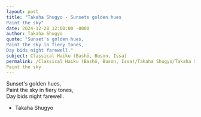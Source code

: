 ```yaml
---
layout: post
title: "Takaha Shugyo - Sunsets golden hues  
Paint the sky"
date: 2024-12-28 12:00:00 -0000
author: Takaha Shugyo
quote: "Sunset's golden hues,  
Paint the sky in fiery tones,  
Day bids night farewell."
subject: Classical Haiku (Bashō, Buson, Issa)
permalink: /Classical Haiku (Bashō, Buson, Issa)/Takaha Shugyo/Takaha Shugyo - Sunsets golden hues  
Paint the sky
---
```


Sunset's golden hues,  
Paint the sky in fiery tones,  
Day bids night farewell.

- Takaha Shugyo
